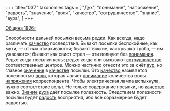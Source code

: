 +++
title="037"
taxonomies.tags = [
 "Дух",
 "понимание",
 "напряжение",
 "радость",
 "значение",
 "воля",
 "качество",
 "сотрудничество",
 "знание",
 "аура",
]
+++

[Община 1926г](/agni/1926)

Способности дальней посылки весьма редки. Как всегда, надо различать [качество](/tags/качество) последствия. Бывают посылки беспокойные, как мухи, — от них отмахиваются; бывают тяжкие, как крышка гроба, — им ужасаются; бывают как свист стрел — эти волнуют без [понимания](/tags/[понимание](/tags/понимание)). Редко когда посылки ясны; редко когда они вызывают [сотрудничество](/tags/сотрудничество) соответственных центров. Можно частично отнести это за счёт [аур](/tags/аура), но главное [значение](/tags/значение) в [качестве](/tags/качество) посылки. Это [качество](/tags/качество) называется полезностью [воли](/tags/воля), которая являет [понимание](/tags/понимание) количества вольт [напряжения](/tags/напряжение) корреспондента. Чтобы электрическая лампа вспыхнула, нужно соответствие вольт. Не только содержание посылки, но [качество](/tags/качество) важно. [Знание](/tags/знание) [духа](/tags/Дух) даёт посылке полезность. Следствием полезности посылки будет [радость](/tags/радость) восприятия, ибо всё соразмерное будет радостью.   

